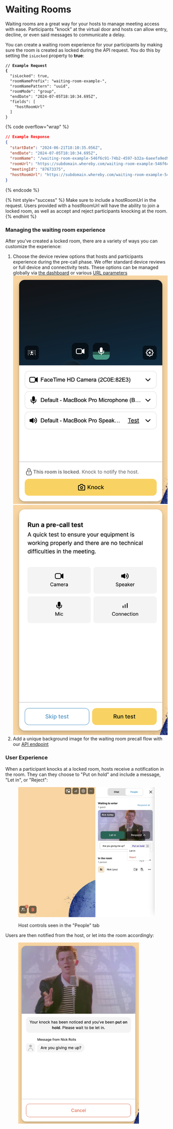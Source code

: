 # Waiting Rooms

Waiting rooms are a great way for your hosts to manage meeting access with ease. Participants "knock" at the virtual door and hosts can allow entry, decline, or even said messages to communicate a delay.

You can create a waiting room experience for your participants by making sure the room is created as locked during the API request. You do this by setting the `isLocked` property to **true**:

<pre class="language-json" data-overflow="wrap"><code class="lang-json"><strong>// Example Request
</strong><strong>{
</strong>  "isLocked": true,
  "roomNamePrefix": "waiting-room-example-",
  "roomNamePattern": "uuid",
  "roomMode": "group",
  "endDate": "2024-07-05T18:10:34.695Z",
  "fields": [
    "hostRoomUrl"
  ]
}
</code></pre>

{% code overflow="wrap" %}
```json
// Example Response
{
  "startDate": "2024-06-21T18:10:35.056Z",
  "endDate": "2024-07-05T18:10:34.695Z",
  "roomName": "/waiting-room-example-546f6c91-74b2-4597-b32a-6aeefa9ed90f",
  "roomUrl": "https://subdomain.whereby.com/waiting-room-example-546f6c91-74b2-4597-b32a-6aeefa9ed90f",
  "meetingId": "87673375",
  "hostRoomUrl": "https://subdomain.whereby.com/waiting-room-example-546f6c91-74b2-4597-b32a-6aeefa9ed90f?roomKey=eyJhbGciOiJIU..."
}
```
{% endcode %}

{% hint style="success" %}
Make sure to include a hostRoomUrl in the request. Users provided with a hostRoomUrl will have the ability to join a locked room, as well as accept and reject participants knocking at the room.
{% endhint %}

### Managing the waiting room experience

After you've created a locked room, there are a variety of ways you can customize the experience:

1. Choose the device review options that hosts and participants experience during the pre-call phase. We offer standard device reviews or full device and connectivity tests. These options can be  managed globally via [the dashboard](https://docs.whereby.com/whereby-101/customizing-rooms/dashboard-preferences#pre-call-review) or various [URL parameters](https://docs.whereby.com/whereby-101/customizing-rooms/using-url-parameters#precallceremonycanskip-on)\
   ![](../../.gitbook/assets/precall-screenshot.png)<img src="../../.gitbook/assets/precall-screenshot2.png" alt="" data-size="original">
2. Add a unique background image for the waiting room precall flow with our [API endpoint](../../reference/whereby-rest-api-reference/#rooms-roomname-theme-room-knock-page-background)

### User Experience

When a participant knocks at a locked room, hosts receive a notification in the room. They can they choose to "Put on hold" and include a message, "Let in", or "Reject":

<figure><img src="../../.gitbook/assets/host-knock.png" alt="" width="563"><figcaption><p>Host controls seen in the "People" tab</p></figcaption></figure>

Users are then notified from the host, or let into the room accordingly:

<figure><img src="../../.gitbook/assets/participant-knock.png" alt="" width="375"><figcaption></figcaption></figure>
